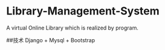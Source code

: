 # Library-Management-System
A virtual Online Library which is realized by program.

##技术
Django + Mysql + Bootstrap
